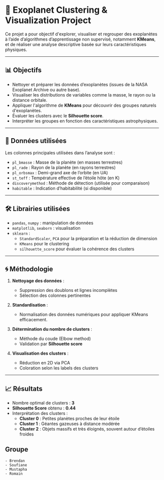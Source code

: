 # 🌌 Exoplanet Clustering & Visualization Project

Ce projet a pour objectif d'explorer, visualiser et regrouper des exoplanètes à l’aide d’algorithmes d’apprentissage non supervisé, notamment **KMeans**, et de réaliser une analyse descriptive basée sur leurs caractéristiques physiques.

---

## 📊 Objectifs

- Nettoyer et préparer les données d’exoplanètes (issues de la NASA Exoplanet Archive ou autre base).
- Visualiser les distributions de variables comme la masse, le rayon ou la distance orbitale.
- Appliquer l'algorithme de **KMeans** pour découvrir des groupes naturels d'exoplanètes.
- Évaluer les clusters avec le **Silhouette score**.
- Interpréter les groupes en fonction des caractéristiques astrophysiques.

---

## 🧪 Données utilisées

Les colonnes principales utilisées dans l’analyse sont :

- `pl_bmasse` : Masse de la planète (en masses terrestres)
- `pl_rade` : Rayon de la planète (en rayons terrestres)
- `pl_orbsmax` : Demi-grand axe de l’orbite (en UA)
- `st_teff` : Température effective de l’étoile hôte (en K)
- `discoverymethod` : Méthode de détection (utilisée pour comparaison)
- `habitable` : Indication d’habitabilité (si disponible)

---

## 🛠️ Librairies utilisées

- `pandas`, `numpy` : manipulation de données
- `matplotlib`, `seaborn` : visualisation
- `sklearn` :
  - `StandardScaler`, `PCA` pour la préparation et la réduction de dimension
  - `KMeans` pour le clustering
  - `silhouette_score` pour évaluer la cohérence des clusters

---

## 🌀 Méthodologie

1. **Nettoyage des données** :
   - Suppression des doublons et lignes incomplètes
   - Sélection des colonnes pertinentes

2. **Standardisation** :
   - Normalisation des données numériques pour appliquer KMeans efficacement.

3. **Détermination du nombre de clusters** :
   - Méthode du coude (Elbow method)
   - Validation par **Silhouette score**

4. **Visualisation des clusters** :
   - Réduction en 2D via PCA
   - Coloration selon les labels des clusters

---

## 📈 Résultats

- Nombre optimal de clusters : **3**
- **Silhouette Score** obtenu : **0.44**
- Interprétation des clusters :
  - **Cluster 0** : Petites planètes proches de leur étoile
  - **Cluster 1** : Géantes gazeuses à distance modérée
  - **Cluster 2** : Objets massifs et très éloignés, souvent autour d’étoiles froides

## Groupe
    - Brendan
    - Soufiane
    - Mustapha
    - Romain




